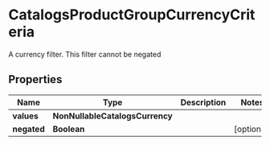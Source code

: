 

# CatalogsProductGroupCurrencyCriteria

A currency filter. This filter cannot be negated

## Properties

Name | Type | Description | Notes
------------ | ------------- | ------------- | -------------
**values** | **NonNullableCatalogsCurrency** |  | 
**negated** | **Boolean** |  |  [optional]



